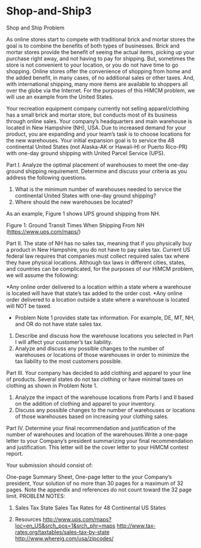 # Shop-and-Ship3
Shop and Ship
	Problem	 
 	
As online stores start to compete with traditional brick and mortar stores the goal is to combine the benefits of both types of businesses. Brick and mortar stores provide the benefit of seeing the actual items, picking up your purchase right away, and not having to pay for shipping. But, sometimes the store is not convenient to your location, or you do not have time to go shopping. Online stores offer the convenience of shopping from home and the added benefit, in many cases, of no additional sales or other taxes. And, with international shipping, many more items are available to shoppers all over the globe via the Internet. For the purposes of this HiMCM problem, we will use an example from the United States.

Your recreation equipment company currently not selling apparel/clothing has a small brick and mortar store, but conducts most of its business through online sales. Your company’s headquarters and main warehouse is located in New Hampshire (NH), USA. Due to increased demand for your product, you are expanding and your team’s task is to choose locations for the new warehouses. Your initial expansion goal is to service the 48 continental United States (not Alaska-AK or Hawaii-HI or Puerto Rico-PR) with one-day ground shipping with United Parcel Service (UPS).

Part I. Analyze the optimal placement of warehouses to meet the one-day ground shipping requirement. Determine and discuss your criteria as you address the following questions.

1. What is the minimum number of warehouses needed to service the continental United States with one-day ground shipping?
2. Where should the new warehouses be located?

As an example, Figure 1 shows UPS ground shipping from NH.


Figure 1: Ground Transit Times When Shipping From NH (https://www.ups.com/maps/)

Part II. The state of NH has no sales tax, meaning that if you physically buy a product in New Hampshire, you do not have to pay sales tax. Current US federal law requires that companies must collect required sales tax where they have physical locations. Although tax laws in different cities, states, and countries can be complicated, for the purposes of our HiMCM problem, we will assume the following:

*Any online order delivered to a location within a state where a warehouse is located will have that state’s tax added to the order cost.
*Any online order delivered to a location outside a state where a warehouse is located will NOT be taxed.
* Problem Note 1 provides state tax information. For example, DE, MT, NH, and OR do not have state sales tax. 
1. Describe and discuss how the warehouse locations you selected in Part I will affect your customer’s tax liability.
2. Analyze and discuss any possible changes to the number of warehouses or locations of those warehouses in order to minimize the tax liability to the most customers possible.

Part III. Your company has decided to add clothing and apparel to your line of products. Several states do not tax clothing or have minimal taxes on clothing as shown in Problem Note 1.

1. Analyze the impact of the warehouse locations from Parts I and II based on the addition of clothing and apparel to your inventory.
2. Discuss any possible changes to the number of warehouses or locations of those warehouses based on increasing your clothing sales.

Part IV. Determine your final recommendation and justification of the number of warehouses and location of the warehouses.Write a one-page letter to your Company’s president summarizing your final recommendation and justification. This letter will be the cover letter to your HiMCM contest report.

Your submission should consist of:

One-page Summary Sheet,
One-page letter to the your Company’s president,
Your solution of no more than 30 pages for a maximum of 32 pages.
Note the appendix and references do not count toward the 32 page limit.
PROBLEM NOTES:

1. Sales Tax
State Sales Tax Rates for 48 Continental US States

2. Resources
http://www.ups.com/maps?loc=en_US&srch_pos=1&srch_phr=maps 
http://www.tax-rates.org/taxtables/sales-tax-by-state
http://www.whereig.com/usa/zipcodes/

 
